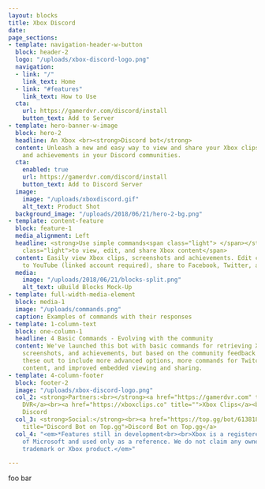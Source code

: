 ```yaml
---
layout: blocks
title: Xbox Discord
date: 
page_sections:
- template: navigation-header-w-button
  block: header-2
  logo: "/uploads/xbox-discord-logo.png"
  navigation:
  - link: "/"
    link_text: Home
  - link: "#features"
    link_text: How to Use
  cta:
    url: https://gamerdvr.com/discord/install
    button_text: Add to Server
- template: hero-banner-w-image
  block: hero-2
  headline: An Xbox <br><strong>Discord bot</strong>
  content: Unleash a new and easy way to view and share your Xbox clips, screenshots,
    and achievements in your Discord communities.
  cta:
    enabled: true
    url: https://gamerdvr.com/discord/install
    button_text: Add to Discord Server
  image:
    image: "/uploads/xboxdiscord.gif"
    alt_text: Product Shot
  background_image: "/uploads/2018/06/21/hero-2-bg.png"
- template: content-feature
  block: feature-1
  media_alignment: Left
  headline: <strong>Use simple commands<span class="light"> </span></strong><span
    class="light">to view, edit, and share Xbox content</span>
  content: Easily view Xbox clips, screenshots and achievements. Edit clips, upload
    to YouTube (linked account required), share to Facebook, Twitter, and more*.
  media:
    image: "/uploads/2018/06/21/blocks-split.png"
    alt_text: uBuild Blocks Mock-Up
- template: full-width-media-element
  block: media-1
  image: "/uploads/commands.png"
  caption: Examples of commands with their responses
- template: 1-column-text
  block: one-column-1
  headline: 4 Basic Commands - Evolving with the community
  content: We've launched this bot with basic commands for retrieving Xbox clips,
    screenshots, and achievements, but based on the community feedback we will build
    these out to include more advanced options, more commands for Twitch and Mixer
    content, and improved embedded viewing and sharing.
- template: 4-column-footer
  block: footer-2
  image: "/uploads/xbox-discord-logo.png"
  col_2: <strong>Partners:<br></strong><a href="https://gamerdvr.com" title="">Gamer
    DVR</a><br><a href="https://xboxclips.co" title="">Xbox Clips</a><br>Twitch Discord<br>Mixer
    Discord
  col_3: <strong>Social:</strong><br><a href="https://top.gg/bot/613818499285909504"
    title="Discord Bot on Top.gg">Discord Bot on Top.gg</a>
  col_4: "<em>*Features still in development<br><br>Xbox is a registered trademark
    of Microsoft and used only as a reference. We do not claim any ownership of the
    trademark or Xbox product.</em>"

---
```

foo bar